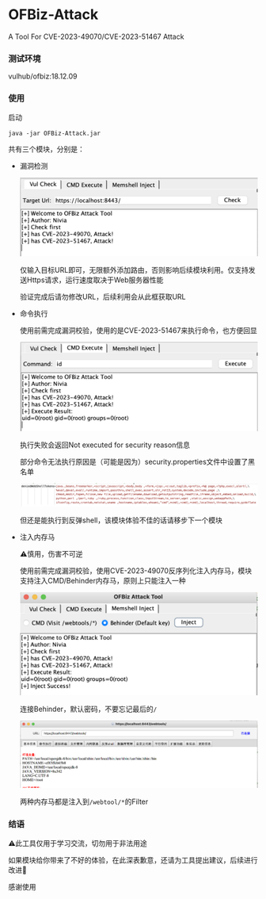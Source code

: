 # OFBiz-Attack
A Tool For CVE-2023-49070/CVE-2023-51467 Attack

### 测试环境

vulhub/ofbiz:18.12.09

### 使用

启动

````
java -jar OFBiz-Attack.jar
````

共有三个模块，分别是：

- 漏洞检测

  ![1](./img/1.png)

  仅输入目标URL即可，无限额外添加路由，否则影响后续模块利用。仅支持发送Https请求，运行速度取决于Web服务器性能

  验证完成后请勿修改URL，后续利用会从此框获取URL

- 命令执行

  使用前需完成漏洞校验，使用的是CVE-2023-51467来执行命令，也方便回显

  ![2](./img/2.png)

  

  执行失败会返回Not executed for security reason信息

  部分命令无法执行原因是（可能是因为）security.properties文件中设置了黑名单

  ![3](./img/3.png)

  但还是能执行到反弹shell，该模块体验不佳的话请移步下一个模块

- 注入内存马

  ⚠️慎用，伤害不可逆

  使用前需完成漏洞校验，使用CVE-2023-49070反序列化注入内存马，模块支持注入CMD/Behinder内存马，原则上只能注入一种

  ![4](./img/4.png)

  

  连接Behinder，默认密码，不要忘记最后的`/`

  ![5](./img/5.png)

  两种内存马都是注入到`/webtool/*`的Filter

### 结语

⚠️此工具仅用于学习交流，切勿用于非法用途

如果模块给你带来了不好的体验，在此深表歉意，还请为工具提出建议，后续进行改进🙏

感谢使用
